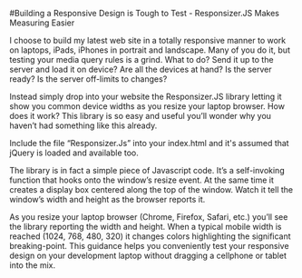#Building a Responsive Design is Tough to Test - Responsizer.JS Makes Measuring Easier

I choose to build my latest web site in a totally responsive manner to work on laptops,
iPads, iPhones in portrait and landscape. Many of you do it, but testing your media query
rules is a grind. What to do? Send it up to the server and load it on device? Are all the
devices at hand? Is the server ready? Is the server off-limits to changes?

Instead simply drop into your website the Responsizer.JS library letting it show you common
device widths as you resize your laptop browser. How does it work? This library is so easy
and useful you’ll wonder why you haven’t had something like this already.

Include the file “Responsizer.Js” into your index.html and it's assumed that jQuery is
loaded and available too.

The library is in fact a simple piece of Javascript code. It’s a self-invoking function
that hooks onto the window’s resize event. At the same time it creates a display box
centered along the top of the window. Watch it tell the window’s width and height as
the browser reports it.

As you resize your laptop browser (Chrome, Firefox, Safari, etc.) you’ll see the library
reporting the width and height. When a typical mobile width is reached (1024, 768, 480, 320)
it changes colors highlighting the significant breaking-point. This guidance helps you
conveniently test your responsive design on your development laptop without dragging a
cellphone or tablet into the mix.
